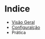 Indice
======

* [Visão Geral](visao_geral/README.md)
* [Configuralção](configuracao/README.md)
* Prática